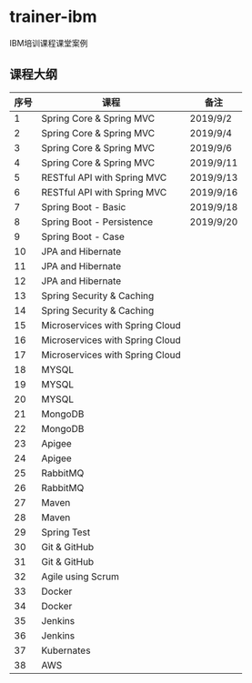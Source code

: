 # trainer-ibm
IBM培训课程课堂案例

## 课程大纲

| 序号 | 课程                            | 备注      |
| ---- | ------------------------------- | --------- |
| 1    | Spring Core & Spring MVC        | 2019/9/2  |
| 2    | Spring Core & Spring MVC        | 2019/9/4  |
| 3    | Spring Core & Spring MVC        | 2019/9/6  |
| 4    | Spring Core & Spring MVC        | 2019/9/11  |
| 5    | RESTful API with Spring MVC     | 2019/9/13 |
| 6    | RESTful API with Spring MVC     | 2019/9/16 |
| 7 | Spring Boot - Basic | 2019/9/18 |
| 8 | Spring Boot - Persistence | 2019/9/20 |
| 9 | Spring Boot - Case |  |
| 10 | JPA and Hibernate |  |
| 11 | JPA and Hibernate |  |
| 12 | JPA and Hibernate |  |
| 13 | Spring Security & Caching       |           |
| 14 | Spring Security & Caching       |           |
| 15  | Microservices with Spring Cloud |           |
| 16  | Microservices with Spring Cloud |           |
| 17  | Microservices with Spring Cloud |           |
| 18  | MYSQL                           |           |
| 19  | MYSQL                           |           |
| 20 | MYSQL                           |           |
| 21 | MongoDB                         |           |
| 22 | MongoDB                         |           |
| 23   | Apigee                          |           |
| 24   | Apigee                          |           |
| 25   | RabbitMQ                        |           |
| 26   | RabbitMQ                        |           |
| 27   | Maven                           |           |
| 28   | Maven                           |           |
| 29   | Spring Test                     |           |
| 30   | Git & GitHub                    |           |
| 31   | Git & GitHub              |           |
| 32   | Agile using Scrum               |           |
| 33   | Docker                          |           |
| 34   | Docker                          |           |
| 35   | Jenkins                         |           |
| 36   | Jenkins                         |           |
| 37   | Kubernates                      |           |
| 38   | AWS                             |           |

